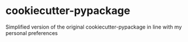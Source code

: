 # cookiecutter-pypackage
Simplified version of the original cookiecutter-pypackage in line with my personal preferences
